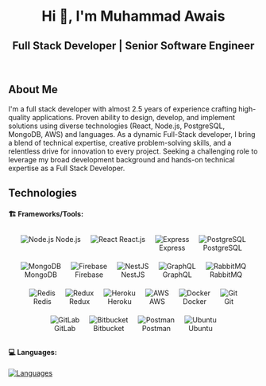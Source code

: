 <h1 align="center">Hi 👋, I'm Muhammad Awais</h1>

<div align="center">

## Full Stack Developer | Senior Software Engineer

</div>

<br/>

## About Me

<p>
   I'm a full stack developer with almost 2.5 years of experience crafting high-quality applications. Proven ability to design, develop, and implement solutions using diverse technologies (React, Node.js, PostgreSQL, MongoDB, AWS) and languages.
   As a dynamic Full-Stack developer, I bring a blend of technical expertise, creative problem-solving skills, and a relentless drive for innovation to every project.
   Seeking a challenging role to leverage my broad development background and hands-on technical expertise as a Full Stack Developer.
</p>

## Technologies

#### 🏗️ Frameworks/Tools:

<div style="display: flex; flex-wrap: wrap; justify-content: center;">
  <div style="text-align: center; margin: 10px;">
    <img src="https://skillicons.dev/icons?i=nodejs" alt="Node.js" />
    <span className="skill-label">Node.js</span>
  </div>
  <div style="text-align: center; margin: 10px;">
    <img src="https://skillicons.dev/icons?i=react" alt="React" />
     <span className="skill-label">React.js</span>
  </div>
  <div style="text-align: center; margin: 10px;">
    <img src="https://skillicons.dev/icons?i=express" alt="Express" /><br>Express
  </div>
  <div style="text-align: center; margin: 10px;">
    <img src="https://skillicons.dev/icons?i=postgresql" alt="PostgreSQL" /><br>PostgreSQL
  </div>
  <div style="text-align: center; margin: 10px;">
    <img src="https://skillicons.dev/icons?i=mongodb" alt="MongoDB" /><br>MongoDB
  </div>
  <div style="text-align: center; margin: 10px;">
    <img src="https://skillicons.dev/icons?i=firebase" alt="Firebase" /><br>Firebase
  </div>
  <div style="text-align: center; margin: 10px;">
    <img src="https://skillicons.dev/icons?i=nestjs" alt="NestJS" /><br>NestJS
  </div>
  <div style="text-align: center; margin: 10px;">
    <img src="https://skillicons.dev/icons?i=graphql" alt="GraphQL" /><br>GraphQL
  </div>
  <div style="text-align: center; margin: 10px;">
    <img src="https://skillicons.dev/icons?i=rabbitmq" alt="RabbitMQ" /><br>RabbitMQ
  </div>
  <div style="text-align: center; margin: 10px;">
    <img src="https://skillicons.dev/icons?i=redis" alt="Redis" /><br>Redis
  </div>
  <div style="text-align: center; margin: 10px;">
    <img src="https://skillicons.dev/icons?i=redux" alt="Redux" /><br>Redux
  </div>
  <div style="text-align: center; margin: 10px;">
    <img src="https://skillicons.dev/icons?i=heroku" alt="Heroku" /><br>Heroku
  </div>
  <div style="text-align: center; margin: 10px;">
    <img src="https://skillicons.dev/icons?i=aws" alt="AWS" /><br>AWS
  </div>
  <div style="text-align: center; margin: 10px;">
    <img src="https://skillicons.dev/icons?i=docker" alt="Docker" /><br>Docker
  </div>
  <div style="text-align: center; margin: 10px;">
    <img src="https://skillicons.dev/icons?i=git" alt="Git" /><br>Git
  </div>
  <div style="text-align: center; margin: 10px;">
    <img src="https://skillicons.dev/icons?i=gitlab" alt="GitLab" /><br>GitLab
  </div>
  <div style="text-align: center; margin: 10px;">
    <img src="https://skillicons.dev/icons?i=bitbucket" alt="Bitbucket" /><br>Bitbucket
  </div>
  <div style="text-align: center; margin: 10px;">
    <img src="https://skillicons.dev/icons?i=postman" alt="Postman" /><br>Postman
  </div>
  <div style="text-align: center; margin: 10px;">
    <img src="https://skillicons.dev/icons?i=ubuntu" alt="Ubuntu" /><br>Ubuntu
  </div>
</div>

#### 💻 Languages:

[![Languages](https://skillicons.dev/icons?i=js,ts,html,css,scss)](#)
